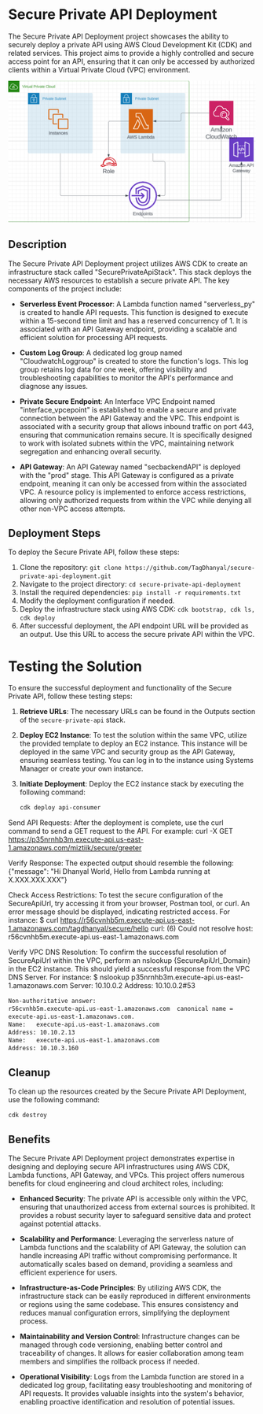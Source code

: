 # Secure Private API Deployment

The Secure Private API Deployment project showcases the ability to securely deploy a private API using AWS Cloud Development Kit (CDK) and related services. This project aims to provide a highly controlled and secure access point for an API, ensuring that it can only be accessed by authorized clients within a Virtual Private Cloud (VPC) environment.

![Secure Private API Architecture](architecture.png)

## Description

The Secure Private API Deployment project utilizes AWS CDK to create an infrastructure stack called "SecurePrivateApiStack". This stack deploys the necessary AWS resources to establish a secure private API. The key components of the project include:

- **Serverless Event Processor**: A Lambda function named "serverless_py" is created to handle API requests. This function is designed to execute within a 15-second time limit and has a reserved concurrency of 1. It is associated with an API Gateway endpoint, providing a scalable and efficient solution for processing API requests.

- **Custom Log Group**: A dedicated log group named "CloudwatchLoggroup" is created to store the function's logs. This log group retains log data for one week, offering visibility and troubleshooting capabilities to monitor the API's performance and diagnose any issues.

- **Private Secure Endpoint**: An Interface VPC Endpoint named "interface_vpcepoint" is established to enable a secure and private connection between the API Gateway and the VPC. This endpoint is associated with a security group that allows inbound traffic on port 443, ensuring that communication remains secure. It is specifically designed to work with isolated subnets within the VPC, maintaining network segregation and enhancing overall security.

- **API Gateway**: An API Gateway named "secbackendAPI" is deployed with the "prod" stage. This API Gateway is configured as a private endpoint, meaning it can only be accessed from within the associated VPC. A resource policy is implemented to enforce access restrictions, allowing only authorized requests from within the VPC while denying all other non-VPC access attempts.

## Deployment Steps

To deploy the Secure Private API, follow these steps:

1. Clone the repository: `git clone https://github.com/TagDhanyal/secure-private-api-deployment.git`
2. Navigate to the project directory: `cd secure-private-api-deployment`
3. Install the required dependencies: `pip install -r requirements.txt`
4. Modify the deployment configuration if needed.
5. Deploy the infrastructure stack using AWS CDK: `cdk bootstrap, cdk ls, cdk deploy`
6. After successful deployment, the API endpoint URL will be provided as an output. Use this URL to access the secure private API within the VPC.

# Testing the Solution

To ensure the successful deployment and functionality of the Secure Private API, follow these testing steps:

1. **Retrieve URLs**: The necessary URLs can be found in the Outputs section of the `secure-private-api` stack.

2. **Deploy EC2 Instance**: To test the solution within the same VPC, utilize the provided template to deploy an EC2 instance. This instance will be deployed in the same VPC and security group as the API Gateway, ensuring seamless testing. You can log in to the instance using Systems Manager or create your own instance.

3. **Initiate Deployment**: Deploy the EC2 instance stack by executing the following command:

   ```bash
   cdk deploy api-consumer
Send API Requests: After the deployment is complete, use the curl command to send a GET request to the API. For example:
    curl -X GET https://p35nrnhb3m.execute-api.us-east-1.amazonaws.com/miztiik/secure/greeter
    
Verify Response: The expected output should resemble the following:
    {"message": "Hi Dhanyal World, Hello from Lambda running at X.XXX.XXX.XXX"}
    
Check Access Restrictions: To test the secure configuration of the SecureApiUrl, try accessing it from your browser, Postman tool, or curl. An error message should be displayed, indicating restricted access. For instance:
    $ curl https://r56cvnhb5m.execute-api.us-east-1.amazonaws.com/tagdhanyal/secure/hello
    curl: (6) Could not resolve host: r56cvnhb5m.execute-api.us-east-1.amazonaws.com
    
Verify VPC DNS Resolution: To confirm the successful resolution of SecureApiUrl within the VPC, perform an nslookup {SecureApiUrl_Domain} in the EC2 instance. This should yield a successful response from the VPC DNS Server. For instance:
    $ nslookup p35nrnhb3m.execute-api.us-east-1.amazonaws.com
    Server:         10.10.0.2
    Address:        10.10.0.2#53

    Non-authoritative answer:
    r56cvnhb5m.execute-api.us-east-1.amazonaws.com  canonical name = execute-api.us-east-1.amazonaws.com.
    Name:   execute-api.us-east-1.amazonaws.com
    Address: 10.10.2.13
    Name:   execute-api.us-east-1.amazonaws.com
    Address: 10.10.3.160

## Cleanup

To clean up the resources created by the Secure Private API Deployment, use the following command:

    cdk destroy


## Benefits

The Secure Private API Deployment project demonstrates expertise in designing and deploying secure API infrastructures using AWS CDK, Lambda functions, API Gateway, and VPCs. This project offers numerous benefits for cloud engineering and cloud architect roles, including:

- **Enhanced Security**: The private API is accessible only within the VPC, ensuring that unauthorized access from external sources is prohibited. It provides a robust security layer to safeguard sensitive data and protect against potential attacks.

- **Scalability and Performance**: Leveraging the serverless nature of Lambda functions and the scalability of API Gateway, the solution can handle increasing API traffic without compromising performance. It automatically scales based on demand, providing a seamless and efficient experience for users.

- **Infrastructure-as-Code Principles**: By utilizing AWS CDK, the infrastructure stack can be easily reproduced in different environments or regions using the same codebase. This ensures consistency and reduces manual configuration errors, simplifying the deployment process.

- **Maintainability and Version Control**: Infrastructure changes can be managed through code versioning, enabling better control and traceability of changes. It allows for easier collaboration among team members and simplifies the rollback process if needed.

- **Operational Visibility**: Logs from the Lambda function are stored in a dedicated log group, facilitating easy troubleshooting and monitoring of API requests. It provides valuable insights into the system's behavior, enabling proactive identification and resolution of potential issues.
